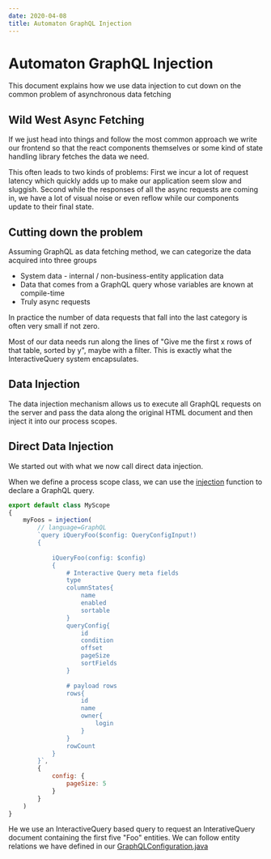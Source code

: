 ```yaml
---
date: 2020-04-08
title: Automaton GraphQL Injection 
---
```

# Automaton GraphQL Injection

This document explains how we use data injection to cut down on the common problem of asynchronous data fetching

## Wild West Async Fetching

If we just head into things and follow the most common approach we write our frontend so that the react components 
themselves or some kind of state handling library fetches the data we need.

This often leads to two kinds of problems: First we incur a lot of request latency which quickly adds up to make our 
application seem slow and sluggish. Second while the responses of all the async requests are coming in, we have a lot of 
visual noise or even reflow while our components update to their final state.

## Cutting down the problem

Assuming GraphQL as data fetching method, we can categorize the data acquired into three groups

 * System data - internal / non-business-entity application data 
 * Data that comes from a GraphQL query whose variables are known at compile-time
 * Truly async requests
                       
In practice the number of data requests that fall into the last category is often very small if not zero.

Most of our data needs run along the lines of "Give me the first x rows of that table, sorted by y", maybe
with a filter. This is exactly what the InteractiveQuery system encapsulates.

## Data Injection

The data injection mechanism allows us to execute all GraphQL requests on the server and pass the data along the original
HTML document and then inject it into our process scopes. 

## Direct Data Injection

We started out with what we now call direct data injection.
                                
When we define a process scope class, we can use the [injection](/declarative-api#injection) function to declare a GraphQL query.

```js
export default class MyScope
{
    myFoos = injection(
        // language=GraphQL
        `query iQueryFoo($config: QueryConfigInput!)
        {
            
            iQueryFoo(config: $config)
            {
                # Interactive Query meta fields
                type
                columnStates{
                    name
                    enabled
                    sortable
                }
                queryConfig{
                    id
                    condition
                    offset
                    pageSize
                    sortFields
                }
                
                # payload rows
                rows{
                    id
                    name
                    owner{
                        login
                    }
                }
                rowCount
            }
        }`,
        {
            config: {
                pageSize: 5
            }
        }
    )
}       
```
    
He we use an InteractiveQuery based query to request an InterativeQuery document containing the first five "Foo" entities. We can follow entity relations we have defined in our [GraphQLConfiguration.java]() 


